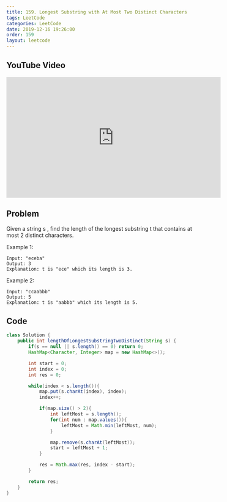 ```yaml
---
title: 159. Longest Substring with At Most Two Distinct Characters
tags: LeetCode
categories: LeetCode
date: 2019-12-16 19:26:00
order: 159
layout: leetcode
---
```


## YouTube Video

<iframe width="560" height="315" src="https://www.youtube.com/embed/2vW_Q8ToSAU" frameborder="0" allow="accelerometer; autoplay; encrypted-media; gyroscope; picture-in-picture" allowfullscreen></iframe>

## Problem

Given a string s , find the length of the longest substring t that contains at most 2 distinct characters.

Example 1:

```
Input: "eceba"
Output: 3
Explanation: t is "ece" which its length is 3.
```

Example 2:

```
Input: "ccaabbb"
Output: 5
Explanation: t is "aabbb" which its length is 5.
```

## Code

```java
class Solution {
    public int lengthOfLongestSubstringTwoDistinct(String s) {
        if(s == null || s.length() == 0) return 0;
        HashMap<Character, Integer> map = new HashMap<>();

        int start = 0;
        int index = 0;
        int res = 0;

        while(index < s.length()){
            map.put(s.charAt(index), index);
            index++;

            if(map.size() > 2){
                int leftMost = s.length();
                for(int num : map.values()){
                    leftMost = Math.min(leftMost, num);
                }

                map.remove(s.charAt(leftMost));
                start = leftMost + 1;
            }

            res = Math.max(res, index - start);
        }

        return res;
    }
}
```
